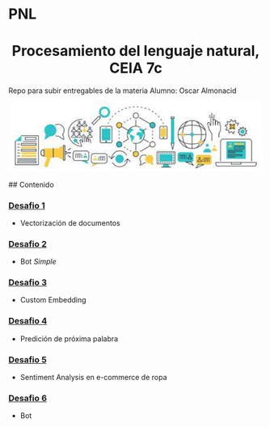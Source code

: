# PNL
<h1 align="center"> Procesamiento del lenguaje natural, CEIA 7c </h1>
Repo para subir entregables de la materia
Alumno: Oscar Almonacid
<div>
<p style = 'text-align:center;'>
<img src="https://github.com/OscarAlmonacid/PNL/blob/main/PLNimagen.jfif" alt="JuveYell" width="2000px">
</p>
</div>
## Contenido

### [Desafio 1](1a_word2vec_OAlmonacid.ipynb) 
* Vectorización de documentos

### [Desafio 2](2_bot_tfidf_nltk_OAlmonacid.ipynb) 
* Bot _Simple_

### [Desafio 3](3_Custom_embedding_OAlmonacid.ipynb) 
* Custom Embedding

### [Desafio 4](4_predicción_palabra_OAlmonacid.ipynb) 
* Predición de próxima palabra

### [Desafio 5](5_clothing_ecommerce_reviews_OAlmonacid.ipynb) 
* Sentiment Analysis en e-commerce de ropa

### [Desafio 6](6_bot_OAlmonacid.ipynb) 
* Bot
